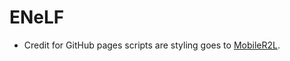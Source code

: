 # ENeLF

-   Credit for GitHub pages scripts are styling goes to [MobileR2L](https://snap-research.github.io/MobileR2L/).
